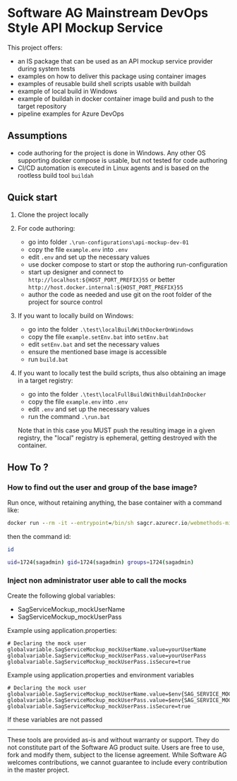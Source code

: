 # Software AG Mainstream DevOps Style API Mockup Service

This project offers:

- an IS package that can be used as an API mockup service provider during system tests
- examples on how to deliver this package using container images
- examples of reusable build shell scripts usable with buildah
- example of local build in Windows
- example of buildah in docker container image build and push to the target repository
- pipeline examples for Azure DevOps

## Assumptions

- code authoring for the project is done in Windows. Any other OS supporting docker compose is usable, but not tested for code authoring
- CI/CD automation is executed in Linux agents and is based on the rootless build tool `buildah`

## Quick start

1. Clone the project locally
2. For code authoring:

    - go into folder `.\run-configurations\api-mockup-dev-01`
    - copy the file `example.env` into `.env`
    - edit `.env` and set up the necessary values
    - use docker compose to start or stop the authoring run-configuration
    - start up designer and connect to `http://localhost:${HOST_PORT_PREFIX}55` or better `http://host.docker.internal:${HOST_PORT_PREFIX}55`
    - author the code as needed and use git on the root folder of the project for source control

3. If you want to locally build on Windows:

    - go into the folder `.\test\localBuildWithDockerOnWindows`
    - copy the file `example.setEnv.bat` into `setEnv.bat`
    - edit `setEnv.bat` and set the necessary values
    - ensure the mentioned base image is accessible
    - run `build.bat`

4. If you want to locally test the build scripts, thus also obtaining an image in a target registry:

    - go into the folder `.\test\localFullBuildWithBuildahInDocker`
    - copy the file `example.env` into `.env`
    - edit `.env` and set up the necessary values
    - run the command `.\run.bat`

    Note that in this case you MUST push the resulting image in a given registry, the "local" registry is ephemeral, getting destroyed with the container.

## How To ?

### How to find out the user and group of the base image?

Run once, without retaining anything, the base container with a command like:

```bat
docker run --rm -it --entrypoint=/bin/sh sagcr.azurecr.io/webmethods-microservicesruntime:10.15
```

then the command id:

```sh
id

uid=1724(sagadmin) gid=1724(sagadmin) groups=1724(sagadmin)
```

### Inject non administrator user able to call the mocks

Create the following global variables:

- SagServiceMockup_mockUserName
- SagServiceMockup_mockUserPass

Example using application.properties:

```properties
# Declaring the mock user
globalvariable.SagServiceMockup_mockUserName.value=yourUserName
globalvariable.SagServiceMockup_mockUserPass.value=yourUserPass
globalvariable.SagServiceMockup_mockUserPass.isSecure=true
```

Example using application.properties and environment variables

```properties
# Declaring the mock user
globalvariable.SagServiceMockup_mockUserName.value=$env{SAG_SERVICE_MOCKUP_USER_NAME}
globalvariable.SagServiceMockup_mockUserPass.value=$env{SAG_SERVICE_MOCKUP_USER_PASS}
globalvariable.SagServiceMockup_mockUserPass.isSecure=true
```

If these variables are not passed

------------------------------

These tools are provided as-is and without warranty or support. They do not constitute part of the Software AG product suite. Users are free to use, fork and modify them, subject to the license agreement. While Software AG welcomes contributions, we cannot guarantee to include every contribution in the master project.
